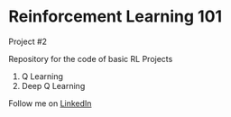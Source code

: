 # Reinforcement Learning 101
Project #2

Repository for the code of basic RL Projects <br>
1. Q Learning
2. Deep Q Learning 

Follow me on [LinkedIn](https://www.linkedin.com/in/arun-josephraj)
